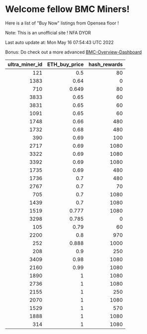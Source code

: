 # Welcome fellow BMC Miners!
Here is a list of "Buy Now" listings from Opensea floor !

Note: This is an unofficial site ! NFA DYOR

Last auto update at: Mon May 16 07:54:43 UTC 2022

Bonus: Do check out a more advanced [BMC-Overview-Dashboard](https://dune.com/defifunk/BMC-Overview-Dashboard)


|   ultra_miner_id |   ETH_buy_price |   hash_rewards |
|-----------------:|----------------:|---------------:|
|              121 |           0.5   |             80 |
|             1383 |           0.64  |              0 |
|              710 |           0.649 |             80 |
|             3833 |           0.65  |             60 |
|             3831 |           0.65  |             60 |
|             1091 |           0.65  |             60 |
|             1748 |           0.66  |            480 |
|             1732 |           0.68  |            480 |
|              390 |           0.69  |            100 |
|             2717 |           0.69  |           1080 |
|             3322 |           0.69  |           1080 |
|             3392 |           0.69  |           1080 |
|             1735 |           0.69  |            480 |
|             1736 |           0.7   |            480 |
|             2767 |           0.7   |             70 |
|              705 |           0.7   |           1080 |
|             1439 |           0.7   |           1080 |
|             1519 |           0.777 |           1080 |
|             3298 |           0.785 |              0 |
|              105 |           0.79  |             60 |
|             2200 |           0.8   |            970 |
|              252 |           0.888 |           1000 |
|              208 |           0.9   |            250 |
|             3409 |           0.98  |           1080 |
|             2160 |           0.99  |           1080 |
|             1890 |           1     |           1080 |
|             2736 |           1     |           1080 |
|             2155 |           1     |            250 |
|             2070 |           1     |           1080 |
|             1529 |           1     |            570 |
|             1888 |           1     |           1080 |
|              314 |           1     |           1080 |